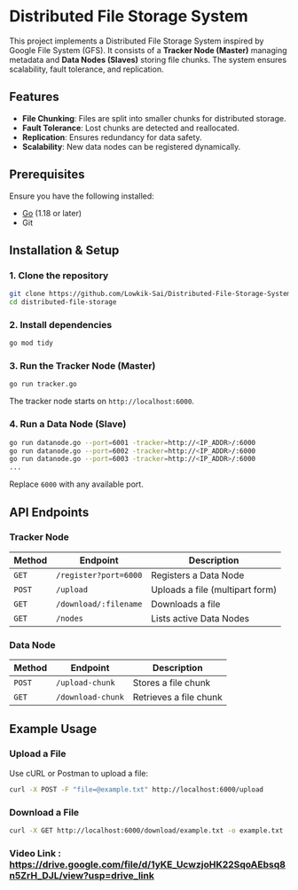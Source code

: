 # Distributed File Storage System

This project implements a Distributed File Storage System inspired by Google File System (GFS). It consists of a **Tracker Node (Master)** managing metadata and **Data Nodes (Slaves)** storing file chunks. The system ensures scalability, fault tolerance, and replication.

## Features
- **File Chunking**: Files are split into smaller chunks for distributed storage.
- **Fault Tolerance**: Lost chunks are detected and reallocated.
- **Replication**: Ensures redundancy for data safety.
- **Scalability**: New data nodes can be registered dynamically.

## Prerequisites
Ensure you have the following installed:
- [Go](https://go.dev/doc/install) (1.18 or later)
- Git

## Installation & Setup
### 1. Clone the repository
```sh
git clone https://github.com/Lowkik-Sai/Distributed-File-Storage-System.git
cd distributed-file-storage
```

### 2. Install dependencies
```sh
go mod tidy
```

### 3. Run the Tracker Node (Master)
```sh
go run tracker.go
```
The tracker node starts on `http://localhost:6000`.

### 4. Run a Data Node (Slave)
```sh
go run datanode.go --port=6001 -tracker=http://<IP_ADDR>/:6000
go run datanode.go --port=6002 -tracker=http://<IP_ADDR>/:6000
go run datanode.go --port=6003 -tracker=http://<IP_ADDR>/:6000
...
```
Replace `6000` with any available port.

## API Endpoints
### Tracker Node
| Method | Endpoint               | Description |
|--------|------------------------|-------------|
| `GET`  | `/register?port=6000`  | Registers a Data Node |
| `POST` | `/upload`              | Uploads a file (multipart form) |
| `GET`  | `/download/:filename`  | Downloads a file |
| `GET`  | `/nodes`               | Lists active Data Nodes |

### Data Node
| Method | Endpoint               | Description |
|--------|------------------------|-------------|
| `POST` | `/upload-chunk`        | Stores a file chunk |
| `GET`  | `/download-chunk`      | Retrieves a file chunk |

## Example Usage
### Upload a File
Use cURL or Postman to upload a file:
```sh
curl -X POST -F "file=@example.txt" http://localhost:6000/upload
```

### Download a File
```sh
curl -X GET http://localhost:6000/download/example.txt -o example.txt
```

### Video Link : https://drive.google.com/file/d/1yKE_UcwzjoHK22SqoAEbsq8n5ZrH_DJL/view?usp=drive_link

